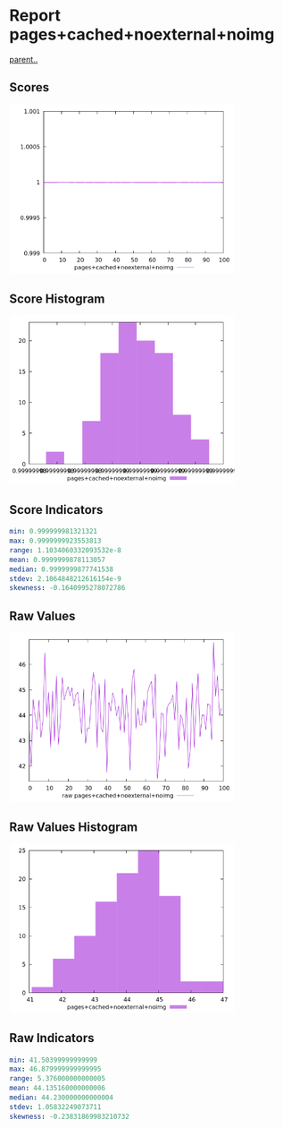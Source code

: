 # Report pages+cached+noexternal+noimg

[parent..](./..)  


## Scores

![score](./score.png)  

## Score Histogram

![hist](./hist.png)  

## Score Indicators

```yaml
min: 0.999999981321321
max: 0.9999999923553813
range: 1.1034060332093532e-8
mean: 0.9999999878113057
median: 0.9999999877741538
stdev: 2.1064848212616154e-9
skewness: -0.1640995278072786

```

## Raw Values

![raw](./raw.png)  

## Raw Values Histogram

![raw hist](./raw_hist.png)  

## Raw Indicators

```yaml
min: 41.50399999999999
max: 46.879999999999995
range: 5.376000000000005
mean: 44.135160000000006
median: 44.230000000000004
stdev: 1.05832249073711
skewness: -0.23831869983210732

```

<style>
  img {
    max-width: 80%;
  }
</style>
      
